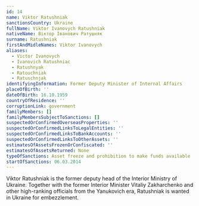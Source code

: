 ```yaml
---
id: 14
name: Viktor Ratushniak
sanctionsCountry: Ukraine
fullName: Viktor Ivanovych Ratushniak
nativeName: Віктор Іванович Ратушняк
surname: Ratushniak
firstAndMidleNames: Viktor Ivanovych
aliases:
  - Victor Ivanovych
  - Ivanovich Ratushniac
  - Ratushnyak
  - Ratouchniak
  - Ratuschnjak
identifyingInformation: Former Deputy Minister of Internal Affairs
placeOfBirth: ''
dateOfBirth: 16.10.1959
countryOfResidence: ''
corruptionLink: government
familyMembers: []
familyMembersSubjectToSanctions: []
suspectedOrConfirmedOverseasProperties: ''
suspectedOrConfirmedLinksToLegalEntities: ''
suspectedOrConfirmedLinksToBankAccounts: ''
suspectedOrConfirmedLinksToOtherAssets: ''
estimatesOfAssetsFrozenOrConfiscated: ''
estimatesOfAssetsReturned: None
typeOfSanctions: Asset freeze and prohibition to make funds available
startOfSanctions: 06.03.2014
---
```

Viktor Ratushniak is the former deputy head of the Interior Ministry of Ukraine. 
Together with the former Interior Minister Vitaliy Zakharchenko and other 
high-ranking officials from the Yanukovich era, Ratushniak is wanted in Ukraine 
for embezzlement.
